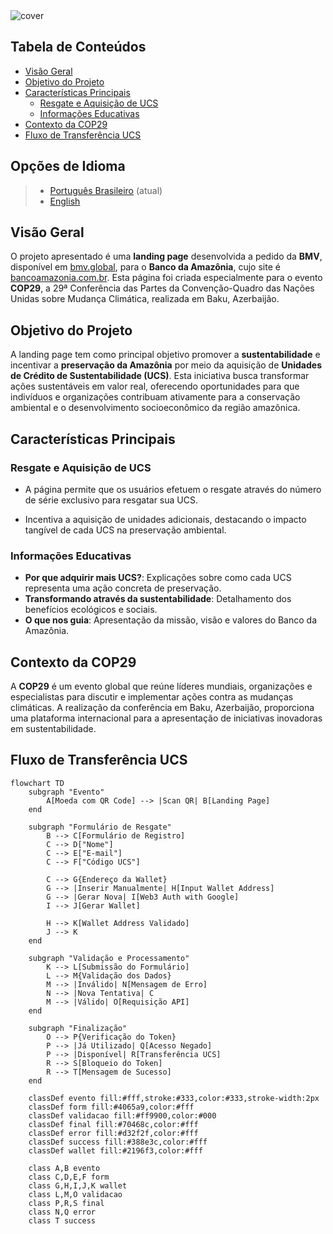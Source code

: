 <img src="https://res.cloudinary.com/dnqiosdb6/image/upload/v1731952147/bmv-basa-cover_ldqu5o.png" alt="cover">

## Tabela de Conteúdos

-  [Visão Geral](#visão-geral)
-  [Objetivo do Projeto](#objetivo-do-projeto)
-  [Características Principais](#características-principais)
   -  [Resgate e Aquisição de UCS](#resgate-e-aquisição-de-ucs)
   -  [Informações Educativas](#informações-educativas)
-  [Contexto da COP29](#contexto-da-cop29)
-  [Fluxo de Transferência UCS](#fluxo-de-transferência-ucs)

## Opções de Idioma

> -  [Português Brasileiro](#) (atual)
> -  [English](./docs/en/README.md)

## Visão Geral

O projeto apresentado é uma **landing page** desenvolvida a pedido da **BMV**, disponível em [bmv.global](https://www.bmv.global/), para o **Banco da Amazônia**, cujo site é [bancoamazonia.com.br](https://www.bancoamazonia.com.br/). Esta página foi criada especialmente para o evento **COP29**, a 29ª Conferência das Partes da Convenção-Quadro das Nações Unidas sobre Mudança Climática, realizada em Baku, Azerbaijão.

## Objetivo do Projeto

A landing page tem como principal objetivo promover a **sustentabilidade** e incentivar a **preservação da Amazônia** por meio da aquisição de **Unidades de Crédito de Sustentabilidade (UCS)**. Esta iniciativa busca transformar ações sustentáveis em valor real, oferecendo oportunidades para que indivíduos e organizações contribuam ativamente para a conservação ambiental e o desenvolvimento socioeconômico da região amazônica.

## Características Principais

### Resgate e Aquisição de UCS

-  A página permite que os usuários efetuem o resgate através do número de série exclusivo para resgatar sua UCS.

-  Incentiva a aquisição de unidades adicionais, destacando o impacto tangível de cada UCS na preservação ambiental.

### Informações Educativas

-  **Por que adquirir mais UCS?**: Explicações sobre como cada UCS representa uma ação concreta de preservação.
-  **Transformando através da sustentabilidade**: Detalhamento dos benefícios ecológicos e sociais.
-  **O que nos guia**: Apresentação da missão, visão e valores do Banco da Amazônia.

## Contexto da COP29

A **COP29** é um evento global que reúne líderes mundiais, organizações e especialistas para discutir e implementar ações contra as mudanças climáticas. A realização da conferência em Baku, Azerbaijão, proporciona uma plataforma internacional para a apresentação de iniciativas inovadoras em sustentabilidade.

## Fluxo de Transferência UCS

```mermaid
flowchart TD
    subgraph "Evento"
        A[Moeda com QR Code] --> |Scan QR| B[Landing Page]
    end

    subgraph "Formulário de Resgate"
        B --> C[Formulário de Registro]
        C --> D["Nome"]
        C --> E["E-mail"]
        C --> F["Código UCS"]

        C --> G{Endereço da Wallet}
        G --> |Inserir Manualmente| H[Input Wallet Address]
        G --> |Gerar Nova| I[Web3 Auth with Google]
        I --> J[Gerar Wallet]

        H --> K[Wallet Address Validado]
        J --> K
    end

    subgraph "Validação e Processamento"
        K --> L[Submissão do Formulário]
        L --> M{Validação dos Dados}
        M --> |Inválido| N[Mensagem de Erro]
        N --> |Nova Tentativa| C
        M --> |Válido| O[Requisição API]
    end

    subgraph "Finalização"
        O --> P{Verificação do Token}
        P --> |Já Utilizado| Q[Acesso Negado]
        P --> |Disponível| R[Transferência UCS]
        R --> S[Bloqueio do Token]
        R --> T[Mensagem de Sucesso]
    end

    classDef evento fill:#fff,stroke:#333,color:#333,stroke-width:2px
    classDef form fill:#4065a9,color:#fff
    classDef validacao fill:#ff9900,color:#000
    classDef final fill:#70468c,color:#fff
    classDef error fill:#d32f2f,color:#fff
    classDef success fill:#388e3c,color:#fff
    classDef wallet fill:#2196f3,color:#fff

    class A,B evento
    class C,D,E,F form
    class G,H,I,J,K wallet
    class L,M,O validacao
    class P,R,S final
    class N,Q error
    class T success
```
